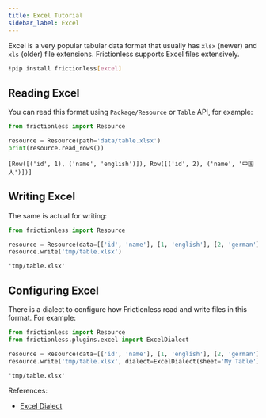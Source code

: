 ```yaml
---
title: Excel Tutorial
sidebar_label: Excel
---
```


Excel is a very popular tabular data format that usually has `xlsx` (newer) and `xls` (older) file extensions. Frictionless supports Excel files extensively.

```bash
!pip install frictionless[excel]
```


## Reading Excel

You can read this format using `Package/Resource` or `Table` API, for example:


```python
from frictionless import Resource

resource = Resource(path='data/table.xlsx')
print(resource.read_rows())
```

    [Row([('id', 1), ('name', 'english')]), Row([('id', 2), ('name', '中国人')])]


## Writing Excel

The same is actual for writing:


```python
from frictionless import Resource

resource = Resource(data=[['id', 'name'], [1, 'english'], [2, 'german']])
resource.write('tmp/table.xlsx')
```




    'tmp/table.xlsx'



## Configuring Excel

There is a dialect to configure how Frictionless read and write files in this format. For example:


```python
from frictionless import Resource
from frictionless.plugins.excel import ExcelDialect

resource = Resource(data=[['id', 'name'], [1, 'english'], [2, 'german']])
resource.write('tmp/table.xlsx', dialect=ExcelDialect(sheet='My Table'))
```




    'tmp/table.xlsx'



References:
- [Excel Dialect](../../references/formats-reference.md#excel)
